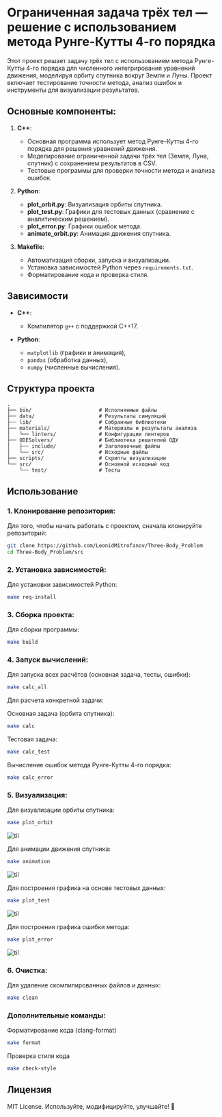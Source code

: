 # Ограниченная задача трёх тел — решение с использованием метода Рунге-Кутты 4-го порядка

Этот проект решает задачу трёх тел с использованием метода Рунге-Кутты 4-го порядка для численного интегрирования уравнений движения, моделируя орбиту спутника вокруг Земли и Луны. Проект включает тестирование точности метода, анализ ошибок и инструменты для визуализации результатов.

## Основные компоненты:

1. **C++**:
   - Основная программа использует метод Рунге-Кутты 4-го порядка для решения уравнений движения.
   - Моделирование ограниченной задачи трёх тел (Земля, Луна, спутник) с сохранением результатов в CSV.
   - Тестовые программы для проверки точности метода и анализа ошибок.

2. **Python**:
   - **plot_orbit.py**: Визуализация орбиты спутника.
   - **plot_test.py**: Графики для тестовых данных (сравнение с аналитическим решением).
   - **plot_error.py**: Графики ошибок метода.
   - **animate_orbit.py**: Анимация движения спутника.

3. **Makefile**:
   - Автоматизация сборки, запуска и визуализации.
   - Установка зависимостей Python через `requirements.txt`.
   - Форматирование кода и проверка стиля.

## Зависимости

- **C++**:
   - Компилятор `g++` с поддержкой C++17.

- **Python**:
   - `matplotlib` (графики и анимация),
   - `pandas` (обработка данных),
   - `numpy` (численные вычисления).

## Структура проекта

```
.
├── bin/                      # Исполняемые файлы
├── data/                     # Результаты симуляций
├── lib/                      # Собранные библиотеки
├── materials/                # Материалы и результаты анализа
│   └── linters/              # Конфигурации линтеров
├── ODESolvers/               # Библиотека решателей ОДУ
│   ├── include/              # Заголовочные файлы
│   └── src/                  # Исходные файлы
├── scripts/                  # Скрипты визуализации
└── src/                      # Основной исходный код
    └── test/                 # Тесты
```

## Использование

### 1. Клонирование репозитория:
Для того, чтобы начать работать с проектом, сначала клонируйте репозиторий:
```bash
git clone https://github.com/LeonidMitrofanov/Three-Body_Problem
cd Three-Body_Problem/src
```

### 2. Установка зависимостей:
Для установки зависимостей Python:
```bash
make req-install
```

### 3. Сборка проекта:
Для сборки программы:
```bash
make build
```

### 4. Запуск вычислений:
Для запуска всех расчётов (основная задача, тесты, ошибки):
```bash
make calc_all
```
Для расчета конкретной задачи:

Основная задача (орбита спутника):
```bash
make calc
```
Тестовая задача:
```bash
make calc_test
```
Вычисление ошибок метода Рунге-Кутты 4-го порядка:
```bash
make calc_error
```
### 5. Визуализация:
Для визуализации орбиты спутника:
```bash
make plot_orbit
```
![til](./materials/orbit_plot.png)

Для анимации движения спутника:
```bash
make animation
```
![til](./materials/orbit_animation.gif)

Для построения графика на основе тестовых данных:
```bash
make plot_test
```
![til](./materials/test_plot.png)

Для построения графика ошибки метода:
```bash
make plot_error
```
![til](./materials/error_plot.png)

### 6. Очистка:
Для удаление скомпилированных файлов и данных:
```bash
make clean
```

### Дополнительные команды:
Форматирование кода (clang-format)
```bash
make format
```
Проверка стиля кода
```bash
make check-style
```

## Лицензия  
MIT License. Используйте, модифицируйте, улучшайте! 🚀
